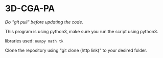 # 3D-CGA-PA

*Do "git pull" before updating the code.*

This program is using python3, make sure you run the script using python3.

libraries used:
`
numpy
math
tk
`

Clone the repository using "git clone (http link)" to your desired folder.
